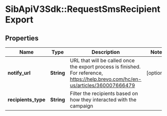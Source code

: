 # SibApiV3Sdk::RequestSmsRecipientExport

## Properties
Name | Type | Description | Notes
------------ | ------------- | ------------- | -------------
**notify_url** | **String** | URL that will be called once the export process is finished. For reference, https://help.brevo.com/hc/en-us/articles/360007666479 | [optional] 
**recipients_type** | **String** | Filter the recipients based on how they interacted with the campaign | 


